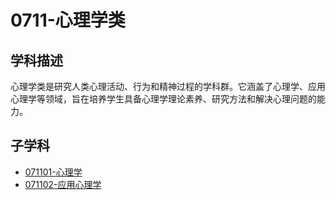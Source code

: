 # 0711-心理学类

## 学科描述
心理学类是研究人类心理活动、行为和精神过程的学科群。它涵盖了心理学、应用心理学等领域，旨在培养学生具备心理学理论素养、研究方法和解决心理问题的能力。

## 子学科

* [071101-心理学](./071101-心理学/071101-心理学.md)
* [071102-应用心理学](./071102-应用心理学/071102-应用心理学.md)
